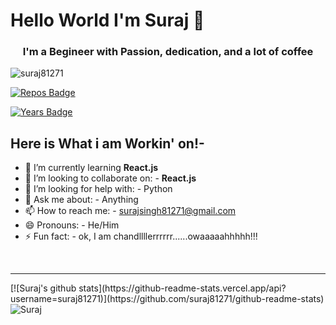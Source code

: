 
# Hello World  I'm Suraj 👾
<h3 align="center">I'm a Begineer with Passion, dedication, and a lot of coffee </h3>
  
  <img src="https://komarev.com/ghpvc/?username=suraj81271" alt="suraj81271" />
  
[![Repos Badge](https://badges.pufler.dev/repos/suraj81271)](https://badges.pufler.dev)

[![Years Badge](https://badges.pufler.dev/years/suraj81271)](https://badges.pufler.dev)
## Here is What i am Workin' on!-


- 🌱 I’m currently learning   <strong> React.js </strong>
- 👯 I’m looking to collaborate on: -  <strong> React.js </strong>
- 🤔 I’m looking for help with: - Python
- 💬 Ask me about: - Anything
- 📫 How to reach me: -   surajsingh81271@gmail.com
- 😄 Pronouns: -   He/Him
- ⚡ Fun fact: -  ok, I am chandllllerrrrrr......owaaaaahhhhh!!!
<br>
<hr>
[![Suraj's github stats](https://github-readme-stats.vercel.app/api?username=suraj81271)](https://github.com/suraj81271/github-readme-stats)

<img align="left" src="https://github-readme-stats.vercel.app/api/top-langs/?username=suraj81271&layout=compact&hide=html" alt="Suraj" />
